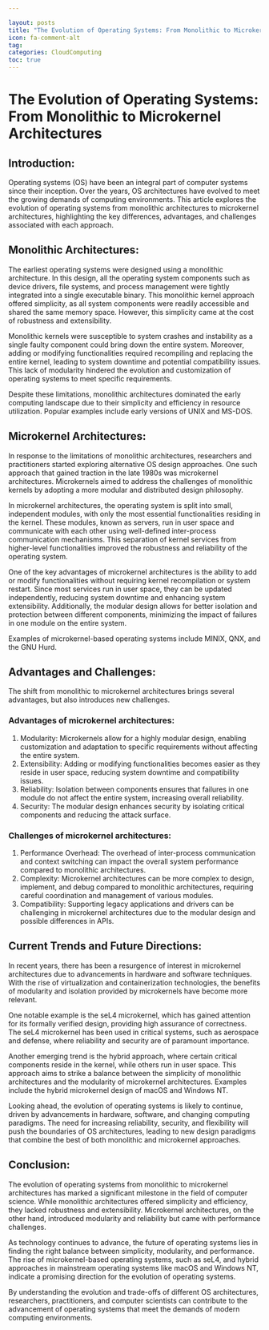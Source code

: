 ```yaml
---

layout: posts
title: "The Evolution of Operating Systems: From Monolithic to Microkernel Architectures"
icon: fa-comment-alt
tag:      
categories: CloudComputing
toc: true
---
```




# The Evolution of Operating Systems: From Monolithic to Microkernel Architectures

## Introduction:
Operating systems (OS) have been an integral part of computer systems since their inception. Over the years, OS architectures have evolved to meet the growing demands of computing environments. This article explores the evolution of operating systems from monolithic architectures to microkernel architectures, highlighting the key differences, advantages, and challenges associated with each approach.

## Monolithic Architectures:
The earliest operating systems were designed using a monolithic architecture. In this design, all the operating system components such as device drivers, file systems, and process management were tightly integrated into a single executable binary. This monolithic kernel approach offered simplicity, as all system components were readily accessible and shared the same memory space. However, this simplicity came at the cost of robustness and extensibility.

Monolithic kernels were susceptible to system crashes and instability as a single faulty component could bring down the entire system. Moreover, adding or modifying functionalities required recompiling and replacing the entire kernel, leading to system downtime and potential compatibility issues. This lack of modularity hindered the evolution and customization of operating systems to meet specific requirements.

Despite these limitations, monolithic architectures dominated the early computing landscape due to their simplicity and efficiency in resource utilization. Popular examples include early versions of UNIX and MS-DOS.

## Microkernel Architectures:
In response to the limitations of monolithic architectures, researchers and practitioners started exploring alternative OS design approaches. One such approach that gained traction in the late 1980s was microkernel architectures. Microkernels aimed to address the challenges of monolithic kernels by adopting a more modular and distributed design philosophy.

In microkernel architectures, the operating system is split into small, independent modules, with only the most essential functionalities residing in the kernel. These modules, known as servers, run in user space and communicate with each other using well-defined inter-process communication mechanisms. This separation of kernel services from higher-level functionalities improved the robustness and reliability of the operating system.

One of the key advantages of microkernel architectures is the ability to add or modify functionalities without requiring kernel recompilation or system restart. Since most services run in user space, they can be updated independently, reducing system downtime and enhancing system extensibility. Additionally, the modular design allows for better isolation and protection between different components, minimizing the impact of failures in one module on the entire system.

Examples of microkernel-based operating systems include MINIX, QNX, and the GNU Hurd.

## Advantages and Challenges:
The shift from monolithic to microkernel architectures brings several advantages, but also introduces new challenges.

### Advantages of microkernel architectures:
1. Modularity: Microkernels allow for a highly modular design, enabling customization and adaptation to specific requirements without affecting the entire system.
2. Extensibility: Adding or modifying functionalities becomes easier as they reside in user space, reducing system downtime and compatibility issues.
3. Reliability: Isolation between components ensures that failures in one module do not affect the entire system, increasing overall reliability.
4. Security: The modular design enhances security by isolating critical components and reducing the attack surface.

### Challenges of microkernel architectures:
1. Performance Overhead: The overhead of inter-process communication and context switching can impact the overall system performance compared to monolithic architectures.
2. Complexity: Microkernel architectures can be more complex to design, implement, and debug compared to monolithic architectures, requiring careful coordination and management of various modules.
3. Compatibility: Supporting legacy applications and drivers can be challenging in microkernel architectures due to the modular design and possible differences in APIs.

## Current Trends and Future Directions:
In recent years, there has been a resurgence of interest in microkernel architectures due to advancements in hardware and software techniques. With the rise of virtualization and containerization technologies, the benefits of modularity and isolation provided by microkernels have become more relevant.

One notable example is the seL4 microkernel, which has gained attention for its formally verified design, providing high assurance of correctness. The seL4 microkernel has been used in critical systems, such as aerospace and defense, where reliability and security are of paramount importance.

Another emerging trend is the hybrid approach, where certain critical components reside in the kernel, while others run in user space. This approach aims to strike a balance between the simplicity of monolithic architectures and the modularity of microkernel architectures. Examples include the hybrid microkernel design of macOS and Windows NT.

Looking ahead, the evolution of operating systems is likely to continue, driven by advancements in hardware, software, and changing computing paradigms. The need for increasing reliability, security, and flexibility will push the boundaries of OS architectures, leading to new design paradigms that combine the best of both monolithic and microkernel approaches.

## Conclusion:
The evolution of operating systems from monolithic to microkernel architectures has marked a significant milestone in the field of computer science. While monolithic architectures offered simplicity and efficiency, they lacked robustness and extensibility. Microkernel architectures, on the other hand, introduced modularity and reliability but came with performance challenges.

As technology continues to advance, the future of operating systems lies in finding the right balance between simplicity, modularity, and performance. The rise of microkernel-based operating systems, such as seL4, and hybrid approaches in mainstream operating systems like macOS and Windows NT, indicate a promising direction for the evolution of operating systems.

By understanding the evolution and trade-offs of different OS architectures, researchers, practitioners, and computer scientists can contribute to the advancement of operating systems that meet the demands of modern computing environments.